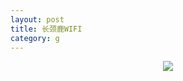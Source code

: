 ```yaml
---
layout: post
title: 长颈鹿WIFI
category: g
---
```



<center><img class="cover" src="http://oriyao.oss-cn-hangzhou.aliyuncs.com/website/201312/c1a79e60_530x.gif"></center>